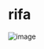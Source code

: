 # rifa
![image](https://github.com/DavidProgramer404/rifa/assets/100321757/f7b871a1-6ae4-463f-aa10-f295b6415d88)
